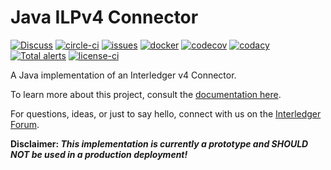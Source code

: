 # Java ILPv4 Connector
[![Discuss][forum-image]][forum-url] 
[![circle-ci][circle-image]][circle-url] 
[![issues][github-issues-image]][github-issues-url]
[![docker][docker-image]][docker-url]
[![codecov][codecov-image]][codecov-url] 
[![codacy][codacy-image]][codacy-url] 
[![Total alerts](https://img.shields.io/lgtm/alerts/g/sappenin/java-ilpv4-connector.svg?logo=lgtm&logoWidth=18)](https://lgtm.com/projects/g/sappenin/java-ilpv4-connector/alerts/)
[![license-ci][license-image]][license-url]

[forum-url]: https://forum.interledger.org/tags/java-ilpv4-connector
[forum-image]: https://img.shields.io/badge/Discuss-Interledger%20Forum-blue.svg
[circle-image]: https://circleci.com/gh/sappenin/java-ilpv4-connector.svg?style=shield
[circle-url]: https://circleci.com/gh/sappenin/java-ilpv4-connector
[docker-image]: https://img.shields.io/docker/pulls/interledger4j/java-ilpv4-connector.svg?maxAge=2592000
[docker-url]: https://hub.docker.com/r/interledger4j/java-ilpv4-connector/
[license-image]: https://img.shields.io/github/license/sappenin/java-ilp-connector.svg
[license-url]: https://github.com/interledger4j/java-ilp-connector/blob/master/LICENSE
[codecov-image]: https://codecov.io/gh/sappenin/java-ilpv4-connector/branch/master/graph/badge.svg
[codecov-url]: https://codecov.io/gh/sappenin/java-ilpv4-connector
[codacy-image]: https://api.codacy.com/project/badge/Grade/1babca6909634800820939c75b20d361
[codacy-url]: https://www.codacy.com/manual/xpring/java-ilpv4-connector?utm_source=github.com&amp;utm_medium=referral&amp;utm_content=sappenin/java-ilpv4-connector&amp;utm_campaign=Badge_Grade
[github-issues-image]: https://img.shields.io/github/issues/sappenin/java-ilpv4-connector.svg
[github-issues-url]: https://github.com/interledger4j/java-ilpv4-connector/issues


A Java implementation of an Interledger v4 Connector.

To learn more about this project, consult the [documentation here](https://interledger.gitbook.io/java-ilp-connector/). 

For questions, ideas, or just to say hello, connect with us on the [Interledger Forum](https://forum.interledger.org).

**Disclaimer: _This implementation is currently a prototype and SHOULD NOT be used in a production deployment!_**
